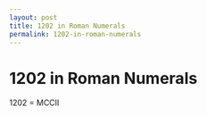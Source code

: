```yaml
---
layout: post
title: 1202 in Roman Numerals
permalink: 1202-in-roman-numerals
---
```


# 1202 in Roman Numerals

1202 = MCCII
